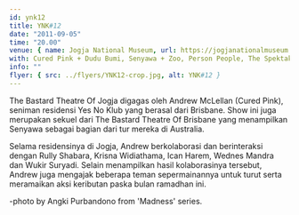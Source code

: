 ```yaml
---
id: ynk12
title: YNK#12
date: "2011-09-05"
time: "20.00"
venue: { name: Jogja National Museum, url: https://jogjanationalmuseum.com/ }
with: Cured Pink + Dudu Bumi, Senyawa + Zoo, Person People, The Spektakuler & Liwoth
info: ""
flyer: { src: ../flyers/YNK12-crop.jpg, alt: YNK#12 }
---
```


The Bastard Theatre Of Jogja digagas oleh Andrew McLellan (Cured Pink), seniman residensi Yes No Klub yang berasal dari Brisbane. Show ini juga merupakan sekuel dari The Bastard Theatre Of Brisbane yang menampilkan Senyawa sebagai bagian dari tur mereka di Australia.

Selama residensinya di Jogja, Andrew berkolaborasi dan berinteraksi dengan Rully Shabara, Krisna Widiathama, Ican Harem, Wednes Mandra dan Wukir Suryadi. Selain menampilkan hasil kolaborasinya tersebut, Andrew juga mengajak beberapa teman sepermainannya untuk turut serta meramaikan aksi keributan paska bulan ramadhan ini.

-photo by Angki Purbandono from 'Madness' series.
